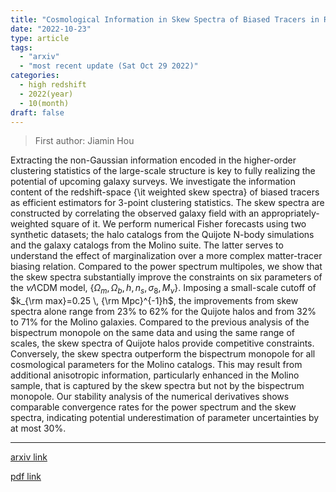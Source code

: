 ```yaml
---
title: "Cosmological Information in Skew Spectra of Biased Tracers in Redshift Space"
date: "2022-10-23"
type: article
tags:
  - "arxiv"
  - "most recent update (Sat Oct 29 2022)"
categories:
  - high redshift
  - 2022(year)
  - 10(month)
draft: false
---
```


> First author: Jiamin Hou

 Extracting the non-Gaussian information encoded in the higher-order
clustering statistics of the large-scale structure is key to fully realizing
the potential of upcoming galaxy surveys. We investigate the information
content of the redshift-space {\it weighted skew spectra} of biased tracers as
efficient estimators for 3-point clustering statistics. The skew spectra are
constructed by correlating the observed galaxy field with an
appropriately-weighted square of it. We perform numerical Fisher forecasts
using two synthetic datasets; the halo catalogs from the Quijote N-body
simulations and the galaxy catalogs from the Molino suite. The latter serves to
understand the effect of marginalization over a more complex matter-tracer
biasing relation. Compared to the power spectrum multipoles, we show that the
skew spectra substantially improve the constraints on six parameters of the
$\nu\Lambda$CDM model, $\{\Omega_m, \Omega_b, h, n_s, \sigma_8, M_\nu\}$.
Imposing a small-scale cutoff of $k_{\rm max}=0.25 \, {\rm Mpc}^{-1}h$, the
improvements from skew spectra alone range from 23% to 62% for the Quijote
halos and from 32% to 71% for the Molino galaxies. Compared to the previous
analysis of the bispectrum monopole on the same data and using the same range
of scales, the skew spectra of Quijote halos provide competitive constraints.
Conversely, the skew spectra outperform the bispectrum monopole for all
cosmological parameters for the Molino catalogs. This may result from
additional anisotropic information, particularly enhanced in the Molino sample,
that is captured by the skew spectra but not by the bispectrum monopole. Our
stability analysis of the numerical derivatives shows comparable convergence
rates for the power spectrum and the skew spectra, indicating potential
underestimation of parameter uncertainties by at most 30%.

---
[arxiv link](http://arxiv.org/abs/2210.12743v1)

[pdf link](http://arxiv.org/pdf/2210.12743v1)
